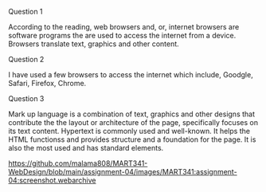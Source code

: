 Question 1

  According to the reading, web browsers and, or, internet browsers are software programs the are used to access the internet from a device. Browsers translate text, graphics and other content. 

Question 2 

  I have used a few browsers to access the internet which include, Goodgle, Safari, Firefox, Chrome.
  
Question 3

  Mark up language is a combination of text, graphics and other designs that contribute the the layout or architecture of the page, specifically focuses on its text content. Hypertext is commonly used and well-known. It helps the HTML functionss and provides structure and a foundation for the page. It is also the most used and has standard elements. 
  
  https://github.com/malama808/MART341-WebDesign/blob/main/assignment-04/images/MART341:assignment-04:screenshot.webarchive
  


